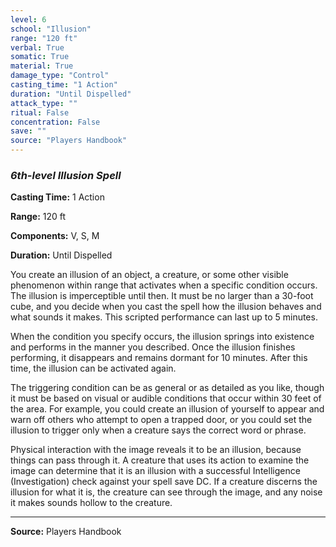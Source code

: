 ```yaml
---
level: 6
school: "Illusion"
range: "120 ft"
verbal: True
somatic: True
material: True
damage_type: "Control"
casting_time: "1 Action"
duration: "Until Dispelled"
attack_type: ""
ritual: False
concentration: False
save: ""
source: "Players Handbook"
---
```


### *6th-level Illusion Spell*

**Casting Time:** 1 Action

**Range:** 120 ft

**Components:** V, S, M

**Duration:** Until Dispelled

You create an illusion of an object, a creature, or some other visible phenomenon within range that activates when a specific condition occurs. The illusion is imperceptible until then. It must be no larger than a 30-foot cube, and you decide when you cast the spell how the illusion behaves and what sounds it makes. This scripted performance can last up to 5 minutes.
 
 When the condition you specify occurs, the illusion springs into existence and performs in the manner you described. Once the illusion finishes performing, it disappears and remains dormant for 10 minutes. After this time, the illusion can be activated again.
 
 The triggering condition can be as general or as detailed as you like, though it must be based on visual or audible conditions that occur within 30 feet of the area. For example, you could create an illusion of yourself to appear and warn off others who attempt to open a trapped door, or you could set the illusion to trigger only when a creature says the correct word or phrase.
 
 Physical interaction with the image reveals it to be an illusion, because things can pass through it. A creature that uses its action to examine the image can determine that it is an illusion with a successful Intelligence (Investigation) check against your spell save DC. If a creature discerns the illusion for what it is, the creature can see through the image, and any noise it makes sounds hollow to the creature.

---
**Source:** Players Handbook
